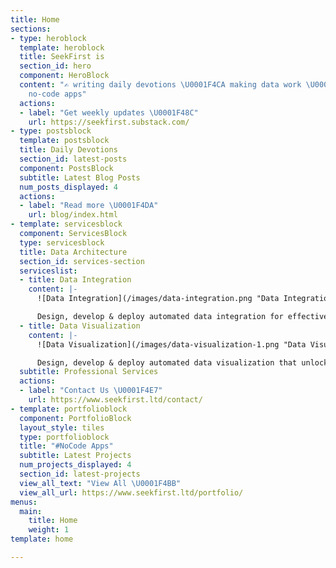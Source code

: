 ```yaml
---
title: Home
sections:
- type: heroblock
  template: heroblock
  title: SeekFirst is
  section_id: hero
  component: HeroBlock
  content: "✍ writing daily devotions \U0001F4CA making data work \U0001F4BB creating
    no-code apps"
  actions:
  - label: "Get weekly updates \U0001F48C"
    url: https://seekfirst.substack.com/
- type: postsblock
  template: postsblock
  title: Daily Devotions
  section_id: latest-posts
  component: PostsBlock
  subtitle: Latest Blog Posts
  num_posts_displayed: 4
  actions:
  - label: "Read more \U0001F4DA"
    url: blog/index.html
- template: servicesblock
  component: ServicesBlock
  type: servicesblock
  title: Data Architecture
  section_id: services-section
  serviceslist:
  - title: Data Integration
    content: |-
      ![Data Integration](/images/data-integration.png "Data Integration")

      Design, develop & deploy automated data integration for effective data warehouse of your business.
  - title: Data Visualization
    content: |-
      ![Data Visualization](/images/data-visualization-1.png "Data Visualization")

      Design, develop & deploy automated data visualization that unlocks hidden insights for your business.
  subtitle: Professional Services
  actions:
  - label: "Contact Us \U0001F4E7"
    url: https://www.seekfirst.ltd/contact/
- template: portfolioblock
  component: PortfolioBlock
  layout_style: tiles
  type: portfolioblock
  title: "#NoCode Apps"
  subtitle: Latest Projects
  num_projects_displayed: 4
  section_id: latest-projects
  view_all_text: "View All \U0001F4BB"
  view_all_url: https://www.seekfirst.ltd/portfolio/
menus:
  main:
    title: Home
    weight: 1
template: home

---
```

